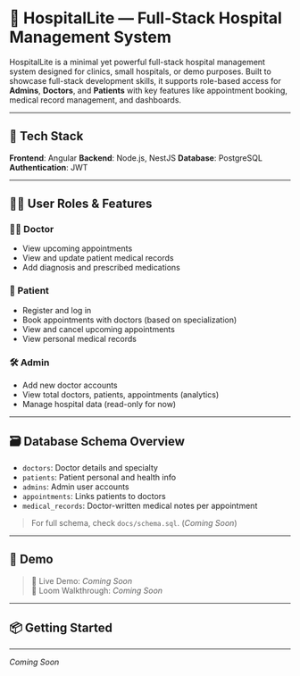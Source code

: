 # 🏥 HospitalLite — Full-Stack Hospital Management System

HospitalLite is a minimal yet powerful full-stack hospital management system designed for clinics, small hospitals, or demo purposes. Built to showcase full-stack development skills, it supports role-based access for **Admins**, **Doctors**, and **Patients** with key features like appointment booking, medical record management, and dashboards.

---

## 🚀 Tech Stack

**Frontend**: Angular
**Backend**: Node.js, NestJS
**Database**: PostgreSQL
**Authentication**: JWT

---

## 🧑‍⚕️ User Roles & Features

### 🧑‍⚕️ Doctor
- View upcoming appointments
- View and update patient medical records
- Add diagnosis and prescribed medications

### 👤 Patient
- Register and log in
- Book appointments with doctors (based on specialization)
- View and cancel upcoming appointments
- View personal medical records

### 🛠 Admin
- Add new doctor accounts
- View total doctors, patients, appointments (analytics)
- Manage hospital data (read-only for now)

---

## 🗃️ Database Schema Overview

- `doctors`: Doctor details and specialty
- `patients`: Patient personal and health info
- `admins`: Admin user accounts
- `appointments`: Links patients to doctors
- `medical_records`: Doctor-written medical notes per appointment

> For full schema, check `docs/schema.sql`. (_Coming Soon_)

---

## 🧪 Demo

> 🚧 Live Demo: _Coming Soon_  
> 🎥 Loom Walkthrough: _Coming Soon_

---

## 📦 Getting Started

---

_Coming Soon_